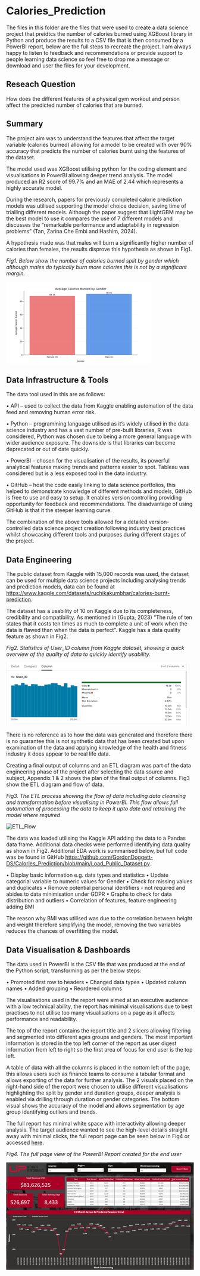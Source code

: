 # Calories_Prediction

The files in this folder are the files that were used to create a data science project that preidtcs the number of calories burned using XGBoost library in Python and produce the results to a CSV file that is then consumed by a PowerBI report, below are the full steps to recreate the project. I am always happy to listen to feedback and recommendations or provide support to people learning data science so feel free to drop me a message or download and user the files for your development.

## Reseach Question

How does the different features of a physical gym workout and person affect the predicted number of calories that are burned.

## Summary

The project aim was to understand the features that affect the target variable (calories burned) allowing for a model to be created with over 90% accuracy that predicts the number of calories burnt using the features of the dataset. 

The model used was XGBoost utilising python for the coding element and visualisations in PowerBI allowing deeper trend analysis. The model produced an R2 score of 99.7% and an MAE of 2.44 which represents a highly accurate model.

During the research, papers for previously completed calorie prediction models was utilised supporting the model choice decision, saving time of trialling different models. Although the paper suggest that LightGBM may be the best model to use it compares the use of 7 different models and discusses the “remarkable performance and adaptability in regression problems” (Tan, Zarina Che Embi and Hashim, 2024).

A hypothesis made was that males will burn a significantly higher number of calories than females, the results disprove this hypothesis as shown in Fig1.

*Fig1. Below show the number of calories burned split by gender which although males do typically burn more calories this is not by a significant margin.*

![Calories Burned By Gender](Assets/Calories_Burned_By_Gender.png)

## Data Infrastructure & Tools

The data tool used in this are as follows:

•	API – used to collect the data from Kaggle enabling automation of the data feed and removing human error risk.

•	Python – programming language utilised as it’s widely utilised in the data science industry and has a vast number of pre-built libraries, R was considered, Python was chosen due to being a more general language with wider audience exposure. The downside is that libraries can become deprecated or out of date quickly.

•	PowerBI – chosen for the visualisation of the results, its powerful analytical features making trends and patterns easier to spot. Tableau was considered but is a less exposed tool in the data industry. 

•	GitHub – host the code easily linking to data science portfolios, this helped to demonstrate knowledge of different methods and models, GitHub is free to use and easy to setup. It enables version controlling providing opportunity for feedback and recommendations. The disadvantage of using GitHub is that it the steeper learning curve.

The combination of the above tools allowed for a detailed version-controlled data science project creation following industry best practices whilst showcasing different tools and purposes during different stages of the project.

## Data Engineering

The public dataset from Kaggle with 15,000 records was used, the dataset can be used for multiple data science projects including analysing trends and prediction models, data can be found at https://www.kaggle.com/datasets/ruchikakumbhar/calories-burnt-prediction.

The dataset has a usability of 10 on Kaggle due to its completeness, credibility and compatibility. As mentioned in (Gupta, 2023) “The rule of ten states that it costs ten times as much to complete a unit of work when the data is flawed than when the data is perfect”. Kaggle has a data quality feature as shown in Fig2.

*Fig2. Statistics of User_ID column from Kaggle dataset, showing a quick overview of the quality of data to quickly identify usability.*

![Kaggle_Data_Quality](Assets/Kaggle_Data_Quality.png)

There is no reference as to how the data was generated and therefore there is no guarantee this is not synthetic data that has been created but upon examination of the data and applying knowledge of the health and fitness industry it does appear to be real life data.

Creating a final output of columns and an ETL diagram was part of the data engineering phase of the project after selecting the data source and subject, Appendix 1 & 2 shows the plan of the final output of columns. Fig3 show the ETL diagram and flow of data.

*Fig3. The ETL process showing the flow of data including data cleansing and transformation before visualising in PowerBI. This flow allows full automation of processing the data to keep it upto date and retraining the model where required*

![ETL_Flow](Assets/ETL_Flow.png)

The data was loaded utilising the Kaggle API adding the data to a Pandas data frame. Additional data checks were performed identifying data quality as shown in Fig2. Additional EDA work is summarised below, but full code was be found in GitHub https://github.com/GordonDoggett-DS/Calories_Prediction/blob/main/Load_Public_Dataset.py.

•	Display basic information e.g.  data types and statistics
•	Update categorial variable to numeric values for Gender
•	Check for missing values and duplicates
•	Remove potential personal identifiers - not required and abides to data minimisation under GDPR
•	Graphs to check for data distribution and outliers
•	Correlation of features, feature engineering adding BMI

The reason why BMI was utilised was due to the correlation between height and weight therefore simplifying the model, removing the two variables reduces the chances of overfitting the model.

## Data Visualisation & Dashboards

The data used in PowerBI is the CSV file that was produced at the end of the Python script, transforming as per the below steps:

•	Promoted first row to headers
•	Changed data types
•	Updated column names
•	Added grouping
•	Reordered columns 

The visualisations used in the report were aimed at an executive audience with a low technical ability, the report has minimal visualisations due to best practises to not utilise too many visualisations on a page as it affects performance and readability. 

The top of the report contains the report title and 2 slicers allowing filtering and segmented into different ages groups and genders. The most important information is stored in the top left corner of the report as user digest information from left to right so the first area of focus for end user is the top left.

A table of data with all the columns is placed in the nottom left of the page, this allows users such as finance teams to consume a tabular format and allows exporting of the data for further analysis. The 2 visuals placed on the right-hand side of the report were chosen to utilise different visualisations highlighting the split by gender and duration groups, deeper analysis is enabled via drilling through duration or gender categories. The bottom visual shows the accuracy of the model and allows segmentation by age group identifying outliers and trends.

The full report has minimal white space with interactivity allowing deeper analysis. The target audience wanted to see the high-level details straight away with minimal clicks, the full report page can be seen below in Fig4 or accessed [here](https://github.com/GordonDoggett-DS/Calories_Prediction/tree/main/PBIX_Files).

*Fig4. The full page view of the PowerBI Report created for the end user*

![PowerBI_Report](Assets/PowerBI_Report.png)

